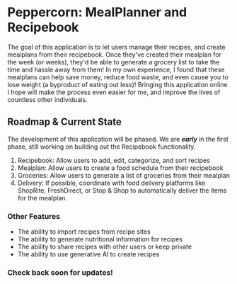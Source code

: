 # Peppercorn: MealPlanner and Recipebook

The goal of this application is to let users manage their recipes, and create mealplans from their recipebook. Once they've created their mealplan for the week (or weeks), they'd be able to generate a grocery list to take the time and hassle away from them! In my own experience, I found that these mealplans can help save money, reduce food waste, and even cause you to lose weight (a byproduct of eating out less)! Bringing this application online I hope will make the process even easier for me, and improve the lives of countless other individuals.

## Roadmap & Current State

The development of this application will be phased. We are ***early*** in the first phase, still working on building out the Recipebook functionality.

1. Recipebook: Allow users to add, edit, categorize, and sort recipes
2. Mealplan: Allow users to create a food schedule from their recipebook
3. Groceries: Allow users to generate a list of groceries from their mealplan
4. Delivery: If possible, coordinate with food delivery platforms like ShopRite, FreshDirect, or Stop & Shop to automatically deliver the items for the mealplan.

### Other Features

* The ability to import recipes from recipe sites
* The ability to generate nutritional information for recipes
* The ability to share recipes with other users or keep private
* The ability to use generative AI to create recipes

### Check back soon for updates!